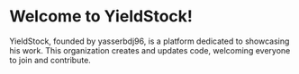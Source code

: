 # Welcome to YieldStock!
YieldStock, founded by yasserbdj96, is a platform dedicated to showcasing his work. This organization creates and updates code, welcoming everyone to join and contribute.
